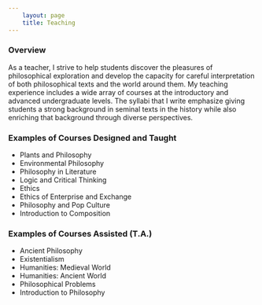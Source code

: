 ```yaml
---
    layout: page
    title: Teaching
---
```


### Overview

As a teacher, I strive to help students discover the pleasures of philosophical exploration and develop the capacity for careful interpretation of both philosophical texts and the world around them. My teaching experience includes a wide array of courses at the introductory and advanced undergraduate levels. The syllabi that I write emphasize giving students a strong background in seminal texts in the history while also enriching that background through diverse perspectives.

### Examples of Courses Designed and Taught
- Plants and Philosophy
- Environmental Philosophy
- Philosophy in Literature
- Logic and Critical Thinking
- Ethics
- Ethics of Enterprise and Exchange
- Philosophy and Pop Culture
- Introduction to Composition

### Examples of Courses Assisted (T.A.)
- Ancient Philosophy
- Existentialism
- Humanities: Medieval World
- Humanities: Ancient World
- Philosophical Problems
- Introduction to Philosophy
